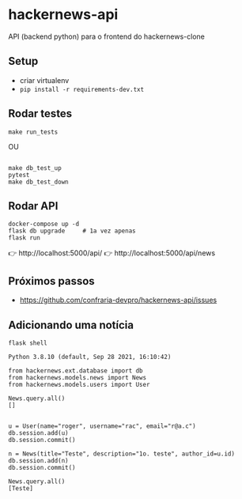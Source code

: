 # hackernews-api

API (backend python) para o frontend do hackernews-clone

## Setup

- criar virtualenv
- `pip install -r requirements-dev.txt`

## Rodar testes

```
make run_tests
```

OU

```

make db_test_up
pytest
make db_test_down

```

## Rodar API

```
docker-compose up -d
flask db upgrade     # 1a vez apenas
flask run
```

👉 http://localhost:5000/api/
👉 http://localhost:5000/api/news

## Próximos passos

- https://github.com/confraria-devpro/hackernews-api/issues

## Adicionando uma notícia

```
flask shell

Python 3.8.10 (default, Sep 28 2021, 16:10:42)

from hackernews.ext.database import db
from hackernews.models.news import News
from hackernews.models.users import User

News.query.all()
[]


u = User(name="roger", username="rac", email="r@a.c")
db.session.add(u)
db.session.commit()

n = News(title="Teste", description="1o. teste", author_id=u.id)
db.session.add(n)
db.session.commit()

News.query.all()
[Teste]
```
